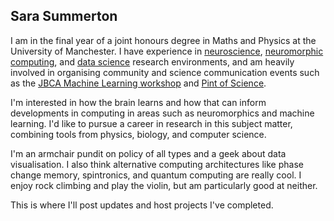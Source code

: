 ## Sara Summerton

I am in the final year of a joint honours degree in Maths and Physics at the University of Manchester. I have experience in [neuroscience](https://lsens.epfl.ch/), [neuromorphic computing](http://apt.cs.manchester.ac.uk/projects/SpiNNaker/), and [data science](https://www.ggdot.org/) research environments, and am heavily involved in organising community and science communication events such as the [JBCA Machine Learning workshop](https://jbca-machinelearning.github.io/workshop.html) and [Pint of Science](https://pintofscience.co.uk/event/pint-of-physics). 

I'm interested in how the brain learns and how that can inform developments in computing in areas such as neuromorphics and machine learning. I'd like to pursue a career in research in this subject matter, combining tools from physics, biology, and computer science.

I'm an armchair pundit on policy of all types and a geek about data visualisation. I also think alternative computing architectures like phase change memory, spintronics, and quantum computing are really cool. I enjoy rock climbing and play the violin, but am particularly good at neither.

This is where I'll post updates and host projects I've completed.
